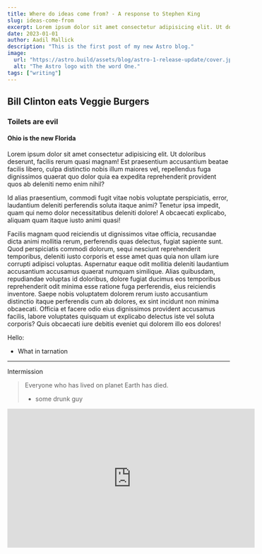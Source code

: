 ```yaml
---
title: Where do ideas come from? - A response to Stephen King
slug: ideas-come-from
excerpt: Lorem ipsum dolor sit amet consectetur adipisicing elit. Ut doloribus deserunt, facilis rerum quasi magnam! Est praesentium accusantium beatae facilis libero, culpa distinctio nobis illum maiores vel, repellendus fuga dignissimos quaerat quo dolor quia ea expedita reprehenderit provident quos ab deleniti nemo enim nihil? Id alias praesentium, commodi fugit vitae nobis voluptate perspiciatis, error, laudantium deleniti perferendis soluta itaque animi? Tenetur ipsa impedit, quam qui nemo dolor necessitatibus deleniti dolore!
date: 2023-01-01
author: Aadil Mallick
description: "This is the first post of my new Astro blog."
image:
  url: "https://astro.build/assets/blog/astro-1-release-update/cover.jpeg"
  alt: "The Astro logo with the word One."
tags: ["writing"]
---
```


## Bill Clinton eats Veggie Burgers

### Toilets are evil

#### Ohio is the new Florida

Lorem ipsum dolor sit amet consectetur adipisicing elit. Ut doloribus deserunt, facilis rerum quasi magnam! Est praesentium accusantium beatae facilis libero, culpa distinctio nobis illum maiores vel, repellendus fuga dignissimos quaerat quo dolor quia ea expedita reprehenderit provident quos ab deleniti nemo enim nihil?

Id alias praesentium, commodi fugit vitae nobis voluptate perspiciatis, error, laudantium deleniti perferendis soluta itaque animi? Tenetur ipsa impedit, quam qui nemo dolor necessitatibus deleniti dolore! A obcaecati explicabo, aliquam quam itaque iusto animi quasi!

Facilis magnam quod reiciendis ut dignissimos vitae officia, recusandae dicta animi mollitia rerum, perferendis quas delectus, fugiat sapiente sunt. Quod perspiciatis commodi dolorum, sequi nesciunt reprehenderit temporibus, deleniti iusto corporis et esse amet quas quia non ullam iure corrupti adipisci voluptas. Aspernatur eaque odit mollitia deleniti laudantium accusantium accusamus quaerat numquam similique. Alias quibusdam, repudiandae voluptas id doloribus, dolore fugiat ducimus eos temporibus reprehenderit odit minima esse ratione fuga perferendis, eius reiciendis inventore. Saepe nobis voluptatem dolorem rerum iusto accusantium distinctio itaque perferendis cum ab dolores, ex sint incidunt non minima obcaecati. Officia et facere odio eius dignissimos provident accusamus facilis, labore voluptates quisquam ut explicabo delectus iste vel soluta corporis? Quis obcaecati iure debitis eveniet qui dolorem illo eos dolores!

Hello:

- What in tarnation

---

Intermission

> Everyone who has lived on planet Earth has died.
>
> - some drunk guy

<iframe width="560" height="315" src="https://www.youtube.com/embed/l9updbL58xY" title="YouTube video player" frameborder="0" allow="accelerometer; autoplay; clipboard-write; encrypted-media; gyroscope; picture-in-picture" allowfullscreen></iframe>
